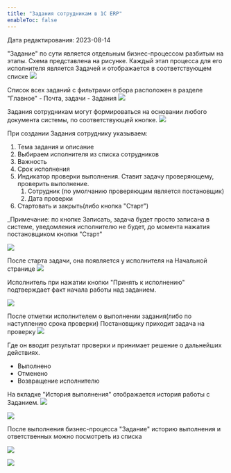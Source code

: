 ```yaml
---
title: "Задания сотрудникам в 1С ERP"
enableToc: false
---
```

Дата редактирования: 2023-08-14

"Задание" по сути является отдельным бизнес-процессом разбитым на этапы. Схема представлена на рисунке. 
Каждый этап процесса для его исполнителя является Задачей и отображается в соответствующем списке
![](ERP/_attach/Pasted%20image%2020230712182146.png)

Список всех заданий с фильтрами отбора расположен в разделе "Главное" - Почта, задачи - Задания
![](ERP/_attach/Pasted%20image%2020230713091949.png)

Задания сотрудникам могут формироваться на основании любого документа системы, по соответствующей кнопке. 
![](ERP/_attach/Pasted%20image%2020230712181800.png)

При создании Задания сотруднику указываем:
1. Тема задания и описание
2. Выбираем исполнителя из списка сотрудников
3. Важность
4. Срок исполнения
5. Индикатор проверки выполнения. Ставит задачу проверяющему, проверить выполнение.
	1. Сотрудник (по умолчанию проверяющим является постановщик)
	2. Дата проверки 
6. Стартовать и закрыть(либо кнопка "Старт")

_Примечание: по кнопке Записать, задача будет просто записана в системе, уведомления исполнителю не будет, до момента нажатия постановщиком кнопки "Старт"

![](ERP/_attach/Pasted%20image%2020230712182501.png)

После старта задачи, она появляется у исполнителя на Начальной странице
![](ERP/_attach/Pasted%20image%2020230713092339.png)

Исполнитель при нажатии кнопки "Принять к исполнению" подтверждает факт начала работы над заданием.

![](ERP/_attach/Pasted%20image%2020230713093020.png)

После отметки исполнителем о выполнении задания(либо по наступлению срока проверки) Постановщику приходит задача на проверку
![](ERP/_attach/Pasted%20image%2020230713093308.png)

Где он вводит результат проверки и принимает решение о дальнейших действиях. 
- Выполнено
- Отменено
- Возвращение исполнителю

На вкладке "История выполнения" отображается история работы с Заданием.
![](ERP/_attach/Pasted%20image%2020230713093454.png)


![](ERP/_attach/Pasted%20image%2020230713095052.png)

После выполнения бизнес-процесса "Задание" историю выполнения и ответственных можно посмотреть из списка

![](ERP/_attach/Pasted%20image%2020230713111513.png)

![](ERP/_attach/Pasted%20image%2020230713095735.png)